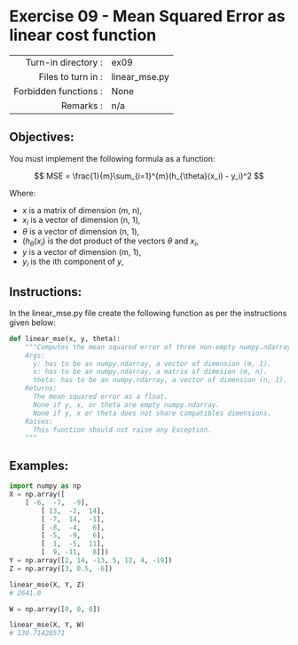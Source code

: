 # Exercise 09 - Mean Squared Error as linear cost function

|                         |                    |
| -----------------------:| ------------------ |
|   Turn-in directory :   |  ex09              |
|   Files to turn in :    |  linear_mse.py     |
|   Forbidden functions : |  None              |
|   Remarks :             |  n/a               |

## Objectives:

You must implement the following formula as a function:  

$$
MSE = \frac{1}{m}\sum_{i=1}^{m}(h_{\theta}(x_i) - y_i)^2
$$

Where:
- $x$ is a matrix of dimension (m, n),
- $x_i$ is a vector of dimension (n, 1),
- $\theta$ is a vector of dimension (n, 1),
- $(h_{\theta}(x_i)$ is the dot product of the vectors $\theta$ and $x_i$,
- $y$ is a vector of dimension (m, 1),
- $y_i$ is the ith component of $y$,


## Instructions:

In the linear_mse.py file create the following function as per the instructions given below:
```python
def linear_mse(x, y, theta):
    """Computes the mean squared error of three non-empty numpy.ndarray, using a for-loop. The three arrays must have compatible dimensions.
    Args:
      y: has to be an numpy.ndarray, a vector of dimension (m, 1).
      x: has to be an numpy.ndarray, a matrix of dimesion (m, n).
      theta: has to be an numpy.ndarray, a vector of dimension (n, 1).
    Returns:
      The mean squared error as a float.
      None if y, x, or theta are empty numpy.ndarray.
      None if y, x or theta does not share compatibles dimensions.
    Raises:
      This function should not raise any Exception.
    """
```


## Examples:

```python
import numpy as np
X = np.array([
	[ -6,  -7,  -9],
        [ 13,  -2,  14],
        [ -7,  14,  -1],
        [ -8,  -4,   6],
        [ -5,  -9,   6],
        [  1,  -5,  11],
        [  9, -11,   8]])
Y = np.array([2, 14, -13, 5, 12, 4, -19])
Z = np.array([3, 0.5, -6])

linear_mse(X, Y, Z)
# 2641.0

W = np.array([0, 0, 0])

linear_mse(X, Y, W)
# 130.71428571
```
